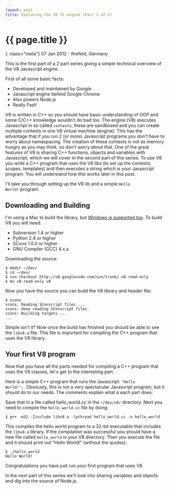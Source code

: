 ```yaml
---
layout: post
title: Exploring the V8 JS engine (Part 1 of 2)
---
```


# {{ page.title }}

{: class="meta"} 07 Jan 2012 - Krefeld, Germany

This is the first part of a 2 part series giving a simple technical overview of the V8 Javascript engine.

First of all some basic facts:

-	Developed and maintained by Google
-	Javascript engine behind Google Chrome
-	Also powers Node.js
-	Really Fast!

V8 is written in C++ so you should have basic understanding of OOP and some C/C++ knowledge wouldn't do bad too.
The engine (V8) executes Javascript in so called <code>contexts</code>, these are sandboxed and you can create multiple contexts in one V8 virtual machine (engine).
This has the advantage that if you run 2 (or more) Javascript programs you don't have to worry about namespacing. The creation of these contexts is not as memory hungry as you may think, so don't worry about that.
One of the great features of V8 is sharing C++ functions, objects and variables with Javascript, which we will cover in the second part of this series. To use V8 you write a C++ program that uses the V8 libs (to set up the contexts, scopes, templates) and then executes a string which is your Javascript program. You will understand how this works later in this post.

I'll take you through setting up the V8 lib and a simple <code>Hello World!</code> program.

## Downloading and Building

I'm using a Mac to build the library, but <a href="http://code.google.com/p/v8/wiki/BuildingOnWindows">Windows is supported too</a>.
To build V8 you will need:

-	Subversion 1.4 or higher
-	Python 2.4 or higher
-	SCons 1.0.0 or higher
-	GNU Compiler (GCC) 4.x.x

Downloading the source:

	$ mkdir ~/dev/
	$ cd ~/dev/
	$ svn checkout http://v8.googlecode.com/svn/trunk/ v8-read-only
	$ mv v8-read-only v8

Now you have the source you can build the V8 library and header file:

	$ scons
	scons: Reading SConscript files ...
	scons: done reading SConscript files.
	scons: Building targets ...
	...

Simple isn't it? Now once the build has finished you should be able to see the <code>libv8.a</code> file. This file is important for compiling the C++ program that uses the V8 library.

## Your first V8 program

Now that you have all the parts needed for compiling a C++ program that uses the V8 classes, let's get to the interesting part.

Here is a simple C++ program that runs the Javascript: <code>"Hello World!";</code>. Obviously, this is not a very spectacular Javascript program, but it should do to our needs. The comments explain what a each part does:

<script src="https://gist.github.com/1574928.js?file=hello_world.cc">
</script>

Save that in a file called hello_world.cc in the <code>~/dev/v8/</code> directory.
Next you need to compile the <code>hello_world.cc</code> file by doing:

	$ g++ -m32 -Iinclude libv8.a -lpthread hello_world.cc -o hello_world

This compiles the hello world program to a 32-bit executable that includes the <code>libv8.a</code> library.
If the compilation was successful you should have a new file called <code>hello_world</code> in your V8
directory. Then you execute the file and it should print out "Hello World!" (without the quotes):

	$ ./hello_world
	Hello World!

Congratulations you have just run your first program that uses V8.

In the next part of this series we'll look into sharing variables and objects and dig into the source of Node.js.






